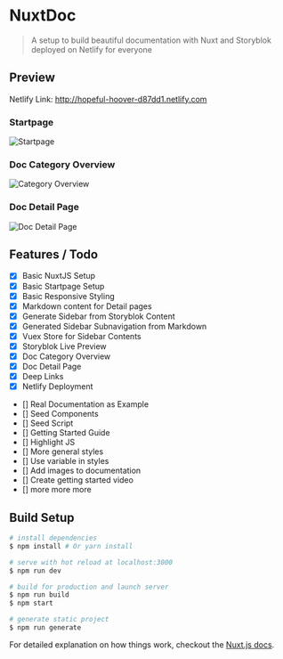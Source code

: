 # NuxtDoc

> A setup to build beautiful documentation with Nuxt and Storyblok deployed on Netlify for everyone

## Preview

Netlify Link: http://hopeful-hoover-d87dd1.netlify.com

### Startpage

![Startpage](https://a.storyblok.com/f/43760/2554x1882/3a15b285e1/nuxtdoc-preview.jpg)

### Doc Category Overview
![Category Overview](https://a.storyblok.com/f/43760/2256x1250/fc22cf65a9/categoryoverview.jpg)

### Doc Detail Page
![Doc Detail Page](https://a.storyblok.com/f/43760/2250x1512/ca4802ed08/document-with-submenu.jpg)


## Features / Todo

- [x] Basic NuxtJS Setup
- [x] Basic Startpage Setup
- [x] Basic Responsive Styling
- [x] Markdown content for Detail pages
- [x] Generate Sidebar from Storyblok Content
- [x] Generated Sidebar Subnavigation from Markdown
- [x] Vuex Store for Sidebar Contents
- [x] Storyblok Live Preview
- [x] Doc Category Overview
- [x] Doc Detail Page
- [x] Deep Links
- [x] Netlify Deployment
- [] Real Documentation as Example
- [] Seed Components
- [] Seed Script
- [] Getting Started Guide
- [] Highlight JS
- [] More general styles
- [] Use variable in styles
- [] Add images to documentation
- [] Create getting started video
- [] more more more



## Build Setup

``` bash
# install dependencies
$ npm install # Or yarn install

# serve with hot reload at localhost:3000
$ npm run dev

# build for production and launch server
$ npm run build
$ npm start

# generate static project
$ npm run generate
```

For detailed explanation on how things work, checkout the [Nuxt.js docs](https://github.com/nuxt/nuxt.js).
